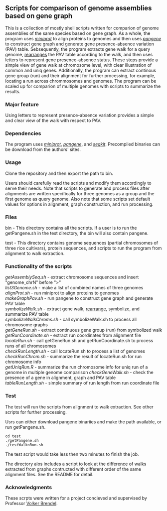 ## Scripts for comparison of genome assemblies based on gene graph    
  
This is a collection of mostly shell scripts written for comparion of genome assemblies of the same species based on gene graph. As a whole, the program uses [_miniprot_](https://github.com/lh3/miniprot) to align proteins to genomes and then uses [_pangene_](https://github.com/lh3/pangene) to construct gene graph and generate gene presence-absence variation (PAV) table. Sebsequently, the program extracts gene walk for a query genome, <u>rearranges</u> the PAV table according to the walk, and then uses letters to represent gene presence-absence status. These steps provide a simple view of gene walk at chromosome level, with clear illustration of common and uniq genes. Additionally, the program can extract continous gene group (run) and their alignment for further processing, for example, locating a run across chrommosomes and genomes. The program can be scaled up for comparion of multiple genomes with scripts to summarize the results.

### Major feature

Using letters to represent presence-absence variation provides a simple and clear view of the walk with respect to PAV.

### Dependencies  

The program uses [_miniprot_](https://github.com/lh3/miniprot), [_pangene_](https://github.com/lh3/pangene), and [_seqkit_](https://bioinf.shenwei.me/seqkit/). Precompiled binaries can be download from the authors' sites. 

### Usage  

Clone the repository and then export the path to bin.

Users should carefully read the scripts and modify them accordingly to serve their needs. Note that scripts to generate and process files after alignments are written specifically for three genomes as a group and the first genome as query genome. Also note that some scripts set default values for options in alignment, graph construction, and run processing.   

### Files  
bin - This directory contains all the scripts. If a user is to run the getPangene.sh in the test directory, the bin will also contain pangene.  

test - This directory contains genome sequences (partial chromosomes of three rice cultivars), protein sequences, and scripts to run the program from alignment to walk extraction. 

### Functionality of the scripts  

_getAssemblySeq.sh_ - extract chromosome sequences and insert "genome_chrN" before ">"  
_list3Genome.sh_ - make a list of combined names of three genomes 
_alignProt.sh_ - run miniprot to align proteins to genomes  
_makeGraphPav.sh_ - run pangene to construct gene graph and generate PAV table  
_symbolizeWalk.sh_ - extract gene walk, <u>rearrange</u>, symbolize, and summarize PAV table  
_symbolizeWalkChroms.sh_ - call symbolizeWalk.sh to process all chromosome graphs  
_getGeneRun.sh_ - extract continuous gene group (run) from symbolized walk   
_getRunCoordinate.sh_ - extract run coordinates from alignment file  
_locateRun.sh_ - call getGeneRun.sh and getRunCoordinate.sh to process runs of all chromosomes   
_checkRunLength.sh_ - call locateRun.sh to process a list of genomes  
_checkRunChrom.sh_ - summarize the result of locateRun.sh for run chromosome info  
_getUniqRun.R_ - summarize the run chromosome info for uniq run of a genome in multiple genome comparison 
_checkGeneWalk.sh_ - check the presence of a gene in alignment, graph and PAV table  
_tableRunLength.sh_ - simple summary of run length from run coordinate file

### Test  
The test will run the scripts from alignment to walk extraction.
See other scripts for further processing.

Usrs can either download pangene binariies and make the path available, or run getPangene.sh.

```{bash}
cd test
./getPangene.sh
./testWalknRun.sh
```
The test script would take less then two minutes to finish the job.  

The directory alos includes a script to look at the difference of walks extracted from graphs contructed with different order of the same alignment files. See the README for detail.

### Acknowledgments

These scrpts were written for a project concieved and supervised by Professor [Volker Brendel](https://github.com/vpbrendel).


